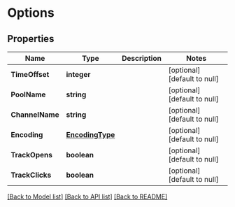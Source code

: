 # Options

## Properties
Name | Type | Description | Notes
------------ | ------------- | ------------- | -------------
**TimeOffset** | **integer** |  | [optional] [default to null]
**PoolName** | **string** |  | [optional] [default to null]
**ChannelName** | **string** |  | [optional] [default to null]
**Encoding** | [**EncodingType**](EncodingType.md) |  | [optional] [default to null]
**TrackOpens** | **boolean** |  | [optional] [default to null]
**TrackClicks** | **boolean** |  | [optional] [default to null]

[[Back to Model list]](../README.md#documentation-for-models) [[Back to API list]](../README.md#documentation-for-api-endpoints) [[Back to README]](../README.md)


